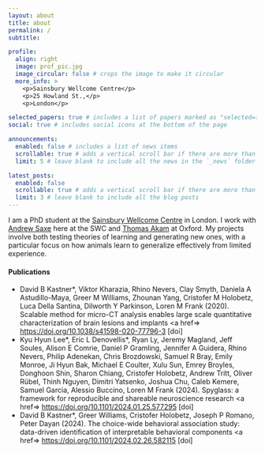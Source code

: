 ```yaml
---
layout: about
title: about
permalink: /
subtitle:

profile:
  align: right
  image: prof_pic.jpg
  image_circular: false # crops the image to make it circular
  more_info: >
    <p>Sainsbury Wellcome Centre</p>
    <p>25 Howland St.,</p>
    <p>London</p>

selected_papers: true # includes a list of papers marked as "selected={true}"
social: true # includes social icons at the bottom of the page

announcements:
  enabled: false # includes a list of news items
  scrollable: true # adds a vertical scroll bar if there are more than 3 news items
  limit: 5 # leave blank to include all the news in the `_news` folder

latest_posts:
  enabled: false
  scrollable: true # adds a vertical scroll bar if there are more than 3 new posts items
  limit: 3 # leave blank to include all the blog posts
---
```


I am a PhD student at the [Sainsbury Wellcome Centre](https://www.sainsburywellcome.org/web/) in London. I work with [Andrew Saxe](https://www.saxelab.org) here at the SWC and [Thomas Akam](https://www.psy.ox.ac.uk/research/cognitive-circuits) at Oxford. My projects involve both testing theories of learning and generating new ones, with a particular focus on how animals learn to generalize effectively from limited experience.

#### **Publications**
- David B Kastner\*, Viktor Kharazia, Rhino Nevers, Clay Smyth, Daniela A Astudillo-Maya, Greer M Williams, Zhounan Yang, Cristofer M Holobetz, Luca Della Santina, Dilworth Y Parkinson, Loren M Frank (2020). Scalable method for micro-CT analysis enables large scale quantitative characterization of brain lesions and implants <a href=> https://doi.org/10.1038/s41598-020-77796-3 [doi]</a>
- Kyu Hyun Lee\*, Eric L Denovellis\*, Ryan Ly, Jeremy Magland, Jeff Soules, Alison E Comrie, Daniel P Gramling, Jennifer A Guidera, Rhino Nevers, Philip Adenekan, Chris Brozdowski, Samuel R Bray, Emily Monroe, Ji Hyun Bak, Michael E Coulter, Xulu Sun, Emrey Broyles, Donghoon Shin, Sharon Chiang, Cristofer Holobetz, Andrew Tritt, Oliver Rübel, Thinh Nguyen, Dimitri Yatsenko, Joshua Chu, Caleb Kemere, Samuel Garcia, Alessio Buccino, Loren M Frank (2024). Spyglass: a framework for reproducible and shareable neuroscience research <a href=> https://doi.org/10.1101/2024.01.25.577295 [doi]</a>
- David B Kastner\*, Greer Williams, Cristofer Holobetz, Joseph P Romano, Peter Dayan (2024). The choice-wide behavioral association study: data-driven identification of interpretable behavioral components <a href=> https://doi.org/10.1101/2024.02.26.582115 [doi]</a>
